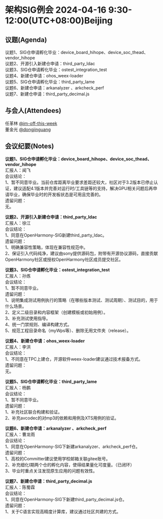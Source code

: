 # 架构SIG例会 2024-04-16 9:30-12:00(UTC+08:00)Beijing

## 议题(Agenda)

议题1、SIG仓申请孵化毕业：device_board_hihope、device_soc_thead、vendor_hihope  
议题2、开源引入新建仓申请：third_party_ldac  
议题3、SIG仓申请孵化毕业：ostest_integration_test  
议题4、新建仓申请：ohos_weex-loader  
议题5、SIG仓申请孵化毕业：third_party_lame  
议题6、新建仓申请：arkanalyzer 、arkcheck_perf  
议题7、新建仓申请：third_party_decimal.js  

## 与会人(Attendees)

任革林 [@im-off-this-week](https://gitee.com/im-off-this-week)  
董金光 [@dongjinguang](https://gitee.com/dongjinguang)  

## 会议纪要(Notes)

**议题1、SIG仓申请孵化毕业：device_board_hihope、device_soc_thead、vendor_hihope**  
汇报人：闻飞  
会议结论：  
1、暂不同意毕业。当前仓库距离毕业要求差距还较大，社区对于3.2版本已停止认证，建议适配4.1版本并完善对运行时/工具链等的支持，解决GPU相关问题后再申请毕业，确保毕业时的开发板状态是可用且完善的。  
遗留问题：  
无。  

**议题2、开源引入新建仓申请：third_party_ldac**  
汇报人：徐江  
会议结论：  
1、同意在OpenHarmony-SIG新建third_party_ldac。  
遗留问题：  
1、明确兼容性策略，体现在兼容性规范中。  
2、保证引入代码纯净，建议由sony提供源码包，附带有开源协议源码，直接贡献OpenHarmony社区或授权OpenHarmony社区成员提交社区。  

**议题3、SIG仓申请孵化毕业：ostest_integration_test**  
汇报人：孙炼  
会议结论：  
1、暂不同意毕业。  
遗留问题：  
1、说明集成测试用例执行的策略（在哪些版本测试、测试周期）、测试目的，用于什么场景。  
2、定义二级目录和内容框架（创建模板或初始用例）。  
3、补充测试使用指导。  
4、统一门禁规则、编译构建方式。  
5、规范工程目录命名（myWps等）、删除无用文件夹（release）。  

**议题4、新建仓申请：ohos_weex-loader**  
汇报人：李洪  
会议结论：  
1、不同意在TPC上建仓，开源软件weex-loader建议通过技术报备方式。  
遗留问题：  
无。  

**议题5、SIG仓申请孵化毕业：third_party_lame**  
汇报人：杨鹏  
会议结论：  
1、暂不同意毕业。  
遗留问题：  
1、补充社区联合构建和验证。  
2、补充avcodec的对mp3的依赖和用例及XTS用例的验证。  

**议题6、新建仓申请：arkanalyzer 、arkcheck_perf**  
汇报人：曹龙雨  
会议结论：  
1、同意在OpenHarmony-SIG下新建arkanalyzer、arkcheck_perf仓。  
遗留问题：  
1、高校的Committer建议使用学校邮箱关联gitee账号。  
2、补充细化I期两个仓的孵化内容，使得结果量化可度量。（已闭环）  
3、毕业时重点关注发现原生应用的问题有效性。  

**议题7、新建仓申请：third_party_decimal.js**  
汇报人：陈蜀霖  
会议结论：  
1、同意在OpenHarmony-SIG下新建third_party_decimal.js仓。  
遗留问题：  
1、关于C语言实现高精度计算库，建议通过社区共建的方式。  
